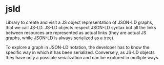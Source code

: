 # jsld

Library to create and visit a JS object representation of JSON-LD graphs,
that we call JS-LD.
JS-LD objects respect JSON-LD syntax but all the links between resources are
represented as actual links (they are actual JS graphs, while JSON-LD is always
serialized as a tree).

To explore a graph in JSON-LD notation, the developer has to know the specific
way in which it has been serialized.
Conversely, as JS-LD objects they have only a possible serialization and can be
explored in multiple ways.
